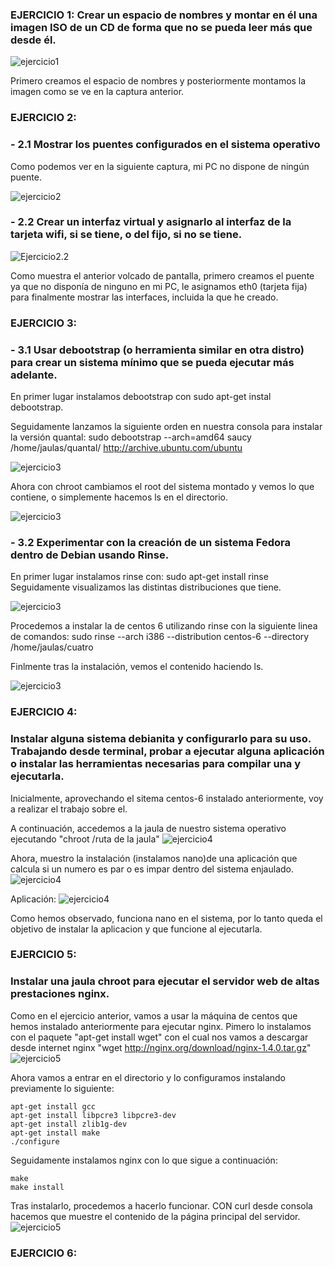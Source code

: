 ### EJERCICIO 1: Crear un espacio de nombres y montar en él una imagen ISO de un CD de forma que no se pueda leer más que desde él. 
![ejercicio1](https://dl.dropbox.com/s/hd225cfgfwz8iyp/ejercicio1IV2.png)

Primero creamos el espacio de nombres y posteriormente montamos la imagen como se ve en la captura anterior.

### EJERCICIO 2: 
### - 2.1 Mostrar los puentes configurados en el sistema operativo
Como podemos ver en la siguiente captura, mi PC no dispone de ningún puente.

![ejercicio2](https://dl.dropbox.com/s/nj7ka6i41b1qkuw/ejercicio2IV2.png)

### - 2.2 Crear un interfaz virtual y asignarlo al interfaz de la tarjeta wifi, si se tiene, o del fijo, si no se tiene.

![Ejercicio2.2](https://dl.dropbox.com/s/y1r2blz6hwmaeei/ejercicio2.2IV2.png)

Como muestra el anterior volcado de pantalla, primero creamos el puente ya que no disponía de ninguno en mi PC, le asignamos eth0 (tarjeta fija) para finalmente mostrar las interfaces, incluida la que he creado.


### EJERCICIO 3:
### - 3.1 Usar debootstrap (o herramienta similar en otra distro) para crear un sistema mínimo que se pueda ejecutar más adelante.
En primer lugar instalamos debootstrap con sudo apt-get instal debootstrap.

Seguidamente lanzamos la siguiente orden en nuestra consola para instalar la versión quantal: sudo debootstrap --arch=amd64 saucy /home/jaulas/quantal/ http://archive.ubuntu.com/ubuntu

![ejercicio3](https://dl.dropbox.com/s/8yuz8ib9xc2tpfp/tema2.png)

Ahora con chroot cambiamos el root del sistema montado y vemos lo que contiene, o simplemente hacemos ls en el directorio.

![ejercicio3](https://dl.dropbox.com/s/je8xqdj71rutnes/tema2.1.png)


### - 3.2 Experimentar con la creación de un sistema Fedora dentro de Debian usando Rinse.
En primer lugar instalamos rinse con:
sudo apt-get install rinse
Seguidamente visualizamos las distintas distribuciones que tiene.

![ejercicio3](https://dl.dropbox.com/s/je2tniqkq9o5ud5/e.png)

Procedemos a instalar la de centos 6 utilizando rinse con la siguiente linea de comandos:
sudo rinse --arch i386 --distribution centos-6 --directory /home/jaulas/cuatro

Finlmente tras la instalación, vemos el contenido haciendo ls.

![ejercicio3](https://dl.dropbox.com/s/40iyd1jfar7i3v7/centos.png)


### EJERCICIO 4:
### Instalar alguna sistema debianita y configurarlo para su uso. Trabajando desde terminal, probar a ejecutar alguna aplicación o instalar las herramientas necesarias para compilar una y ejecutarla.
Inicialmente, aprovechando el sitema centos-6 instalado anteriormente, voy a realizar el trabajo sobre el.

A continuación, accedemos a la jaula de nuestro sistema operativo ejecutando "chroot /ruta de la jaula"
![ejercicio4](https://dl.dropbox.com/s/c90rrbdg5t3947k/ejj.png)

Ahora, muestro la instalación (instalamos nano)de una aplicación que calcula si un numero es par o es impar dentro del sistema enjaulado.
![ejercicio4](https://dl.dropbox.com/s/uudt48kmd7lpskx/nano.png)

Aplicación:
![ejercicio4](https://dl.dropbox.com/s/8bi6tnu0qz23fp7/parimpar.png)

Como hemos observado, funciona nano en el sistema, por lo tanto queda el objetivo de instalar la aplicacion y que funcione al ejecutarla.

### EJERCICIO 5:
### Instalar una jaula chroot para ejecutar el servidor web de altas prestaciones nginx.

Como en el ejercicio anterior, vamos a usar la máquina de centos que hemos instalado anteriormente para ejecutar nginx.
Pimero lo instalamos con el paquete "apt-get install wget" con el cual nos vamos a descargar desde internet nginx "wget http://nginx.org/download/nginx-1.4.0.tar.gz"
![ejercicio5](https://dl.dropbox.com/s/diz9fwr7rv7t0sx/nginx.png)

Ahora vamos a entrar en el directorio y lo configuramos instalando previamente lo siguiente:

    apt-get install gcc 
    apt-get install libpcre3 libpcre3-dev
    apt-get install zlib1g-dev
    apt-get install make
    ./configure

Seguidamente instalamos nginx con lo que sigue a continuación:

    make
    make install

Tras instalarlo, procedemos a hacerlo funcionar. CON curl desde consola hacemos que muestre el contenido de la página principal del servidor.
![ejercicio5](https://dl.dropbox.com/s/m4p0f8p4571sp7q/ngi.png)


### EJERCICIO 6:
###




